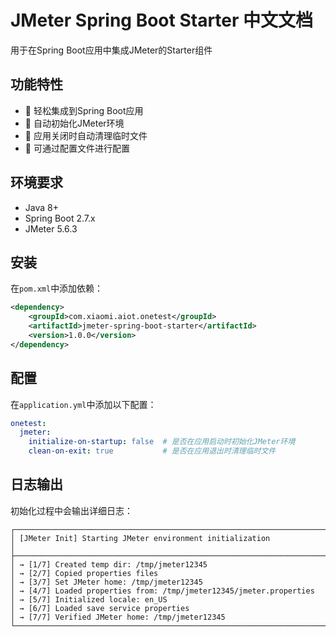 # JMeter Spring Boot Starter 中文文档


用于在Spring Boot应用中集成JMeter的Starter组件

## 功能特性

- 🚀 轻松集成到Spring Boot应用
- 🔧 自动初始化JMeter环境
- 🧹 应用关闭时自动清理临时文件
- 📝 可通过配置文件进行配置

## 环境要求

- Java 8+
- Spring Boot 2.7.x
- JMeter 5.6.3

## 安装

在`pom.xml`中添加依赖：

```xml
<dependency>
    <groupId>com.xiaomi.aiot.onetest</groupId>
    <artifactId>jmeter-spring-boot-starter</artifactId>
    <version>1.0.0</version>
</dependency>
```

## 配置

在`application.yml`中添加以下配置：

```yaml
onetest:
  jmeter:
    initialize-on-startup: false  # 是否在应用启动时初始化JMeter环境
    clean-on-exit: true           # 是否在应用退出时清理临时文件
```


## 日志输出

初始化过程中会输出详细日志：
```
┌────────────────────────────────────────────────────────────────────────────┐
│ [JMeter Init] Starting JMeter environment initialization                   │
├────────────────────────────────────────────────────────────────────────────┤
│ → [1/7] Created temp dir: /tmp/jmeter12345
│ → [2/7] Copied properties files
│ → [3/7] Set JMeter home: /tmp/jmeter12345
│ → [4/7] Loaded properties from: /tmp/jmeter12345/jmeter.properties
│ → [5/7] Initialized locale: en_US
│ → [6/7] Loaded save service properties
│ → [7/7] Verified JMeter home: /tmp/jmeter12345
└────────────────────────────────────────────────────────────────────────────┘
```
